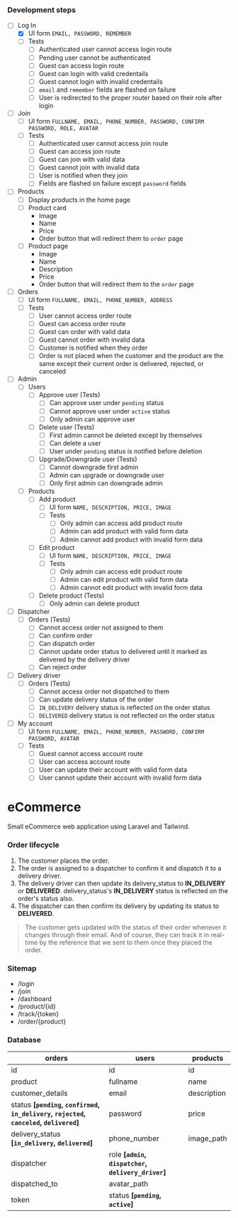 ### Development steps
- [ ] Log In
    - [x] UI form `EMAIL, PASSWORD, REMEMBER`
    - [ ] Tests
        - [ ] Authenticated user cannot access login route
        - [ ] Pending user cannot be authenticated
        - [ ] Guest can access login route
        - [ ] Guest can login with valid credentails
        - [ ] Guest cannot login with invalid credentails
        - [ ] `email` and `remember` fields are flashed on failure
        - [ ] User is redirected to the proper router based on their role after login
- [ ] Join
    - [ ] UI form `FULLNAME, EMAIL, PHONE_NUMBER, PASSWORD, CONFIRM PASSWORD, ROLE, AVATAR`
    - [ ] Tests
        - [ ] Authenticated user cannot access join route
        - [ ] Guest can access join route
        - [ ] Guest can join with valid data
        - [ ] Guest cannot join with invalid data
        - [ ] User is notified when they join
        - [ ] Fields are flashed on failure except `password` fields
- [ ] Products
    - [ ] Display products in the home page
    - [ ] Product card
        - Image
        - Name
        - Price
        - Order button that will redirect them to `order` page
    - [ ] Product page
        - Image
        - Name
        - Description
        - Price
        - Order button that will redirect them to the `order` page
- [ ] Orders
    - [ ] UI form `FULLNAME, EMAIL, PHONE_NUMBER, ADDRESS`
    - [ ] Tests
        - [ ] User cannot access order route
        - [ ] Guest can access order route
        - [ ] Guest can order with valid data
        - [ ] Guest cannot order with invalid data
        - [ ] Customer is notified when they order
        - [ ] Order is not placed when the customer and the product are the same except their current order is delivered, rejected, or canceled
- [ ] Admin
    - [ ] Users
        - [ ] Approve user  (Tests)
            - [ ] Can approve user under `pending` status
            - [ ] Cannot approve user under `active` status
            - [ ] Only admin can approve user
        - [ ] Delete user (Tests)
            - [ ] First admin cannot be deleted except by themselves
            - [ ] Can delete a user
            - [ ] User under `pending` status is notified before deletion
        - [ ] Upgrade/Downgrade user (Tests)
            - [ ] Cannot downgrade first admin
            - [ ] Admin can upgrade or downgrade user
            - [ ] Only first admin can downgrade admin
    - [ ] Products
        - [ ] Add product
            - [ ] UI form `NAME, DESCRIPTION, PRICE, IMAGE`
            - [ ] Tests
                - [ ] Only admin can access add product route
                - [ ] Admin can add product with valid form data
                - [ ] Admin cannot add product with invalid form data
        - [ ] Edit product
            - [ ] UI form `NAME, DESCRIPTION, PRICE, IMAGE`
            - [ ] Tests
                - [ ] Only admin can access edit product route
                - [ ] Admin can edit product with valid form data
                - [ ] Admin cannot edit product with invalid form data
        - [ ] Delete product (Tests)
            - [ ] Only admin can delete product
- [ ] Dispatcher
    - [ ] Orders (Tests)
        - [ ] Cannot access order not assigned to them
        - [ ] Can confirm order
        - [ ] Can dispatch order
        - [ ] Cannot update order status to delivered until it marked as delivered by the delivery driver
        - [ ] Can reject order
- [ ] Delivery driver
    - [ ] Orders (Tests)
        - [ ] Cannot access order not dispatched to them
        - [ ] Can update delivery status of the order
        - [ ] `IN_DELIVERY` delivery status is reflected on the order status
        - [ ] `DELIVERED` delivery status is not reflected on the order status
- [ ] My account
    - [ ] UI form `FULLNAME, EMAIL, PHONE_NUMBER, PASSWORD, CONFIRM PASSWORD, AVATAR`
    - [ ] Tests
        - [ ] Guest cannot access account route
        - [ ] User can access account route
        - [ ] User can update their account with valid form data
        - [ ] User cannot update their account with invalid form data
# eCommerce
Small eCommerce web application using Laravel and Tailwind.

### Order lifecycle
1. The customer places the order.
2. The order is assigned to a dispatcher to confirm it and dispatch it to a delivery driver.
4. The delivery driver can then update its delivery_status to __IN_DELIVERY__ or __DELIVERED__. delivery_status's __IN_DELIVERY__ status is reflected on the order's status also.
5. The dispatcher can then confirm its delivery by updating its status to __DELIVERED__.
> The customer gets updated with the status of their order whenever it changes through their email. And of course, they can track it in real-time by the reference that we sent to them once they placed the order.

### Sitemap
 - /login
 - /join
 - /dashboard
 - /product/{id}
 - /track/{token}
 - /order/{product}

### Database
orders | users | products
------------ | ------------- | -------------
id | id | id
product | fullname | name
customer_details | email | description
status __[`pending`, `confirmed`, `in_delivery`, `rejected`, `canceled`, `delivered`]__ | password | price
delivery_status __[`in_delivery`, `delivered`]__ | phone_number | image_path
dispatcher | role __[`admin`, `dispatcher`, `delivery_driver`]__ |
dispatched_to | avatar_path | 
token | status __[`pending`, `active`]__ | 
